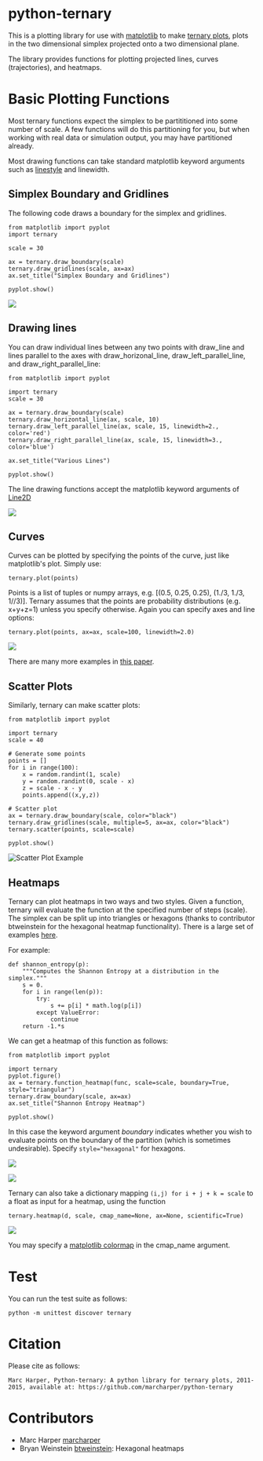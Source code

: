 # python-ternary

This is a plotting library for use with [matplotlib](http://matplotlib.org/index.html) to make [ternary plots](http://en.wikipedia.org/wiki/Ternary_plot),
plots in the two dimensional simplex projected onto a two dimensional plane.

The library provides functions for plotting projected lines, curves (trajectories), and heatmaps.

# Basic Plotting Functions

Most ternary functions expect the simplex to be partititioned into some number of scale. A few functions will do this partitioning for you, but when working with real data or simulation output, you may have partitioned already.

Most drawing functions can take standard matplotlib keyword arguments such as [linestyle](http://matplotlib.org/api/lines_api.html#matplotlib.lines.Line2D.set_linestyle) and linewidth.

## Simplex Boundary and Gridlines

The following code draws a boundary for the simplex and gridlines.

```
from matplotlib import pyplot
import ternary

scale = 30

ax = ternary.draw_boundary(scale)
ternary.draw_gridlines(scale, ax=ax)
ax.set_title("Simplex Boundary and Gridlines")

pyplot.show()
```

![](https://raw.githubusercontent.com/marcharper/python-ternary/images/boundary_and_gridlines.png)

## Drawing lines

You can draw individual lines between any two points with draw_line and lines parallel to the axes with draw_horizonal_line, draw_left_parallel_line, and draw_right_parallel_line:

```
from matplotlib import pyplot

import ternary
scale = 30

ax = ternary.draw_boundary(scale)
ternary.draw_horizontal_line(ax, scale, 10)
ternary.draw_left_parallel_line(ax, scale, 15, linewidth=2., color='red')
ternary.draw_right_parallel_line(ax, scale, 15, linewidth=3., color='blue')

ax.set_title("Various Lines")

pyplot.show()
```

The line drawing functions accept the matplotlib keyword arguments of [Line2D](http://matplotlib.org/api/lines_api.html)

![](https://camo.githubusercontent.com/1723ffcaa3c843b74b802ba0c0e5a9e8535ea8a7/687474703a2f2f692e696d6775722e636f6d2f49426b454646332e6a7067)

## Curves

Curves can be plotted by specifying the points of the curve, just like matplotlib's plot. Simply use:

```
ternary.plot(points)
```

Points is a list of tuples or numpy arrays, e.g. [(0.5, 0.25, 0.25), (1./3, 1./3, 1//3)]. Ternary assumes that the points are probability distributions (e.g. x+y+z=1) unless you specify otherwise. Again you can specify axes and line options:

```
ternary.plot(points, ax=ax, scale=100, linewidth=2.0)
```

![](https://raw.githubusercontent.com/marcharper/python-ternary/images/trajectory.png)

There are many more examples in [this paper](http://arxiv.org/abs/1210.5539).

## Scatter Plots

Similarly, ternary can make scatter plots:

```
from matplotlib import pyplot

import ternary
scale = 40

# Generate some points
points = []
for i in range(100):
    x = random.randint(1, scale)
    y = random.randint(0, scale - x)
    z = scale - x - y
    points.append((x,y,z))

# Scatter plot
ax = ternary.draw_boundary(scale, color="black")
ternary.draw_gridlines(scale, multiple=5, ax=ax, color="black")
ternary.scatter(points, scale=scale)

pyplot.show()

```

![Scatter Plot Example](https://raw.githubusercontent.com/marcharper/python-ternary/images/scatter.png)

## Heatmaps

Ternary can plot heatmaps in two ways and two styles. Given a function, ternary will evaluate the function at the specified number of steps (scale). The simplex can be split up into triangles or hexagons (thanks to contributor btweinstein for the hexagonal heatmap functionality). There is a large set of examples [here](http://people.mbi.ucla.edu/marcharper/stationary_stable/3x3/incentive.html).

For example:

```
def shannon_entropy(p):
    """Computes the Shannon Entropy at a distribution in the simplex."""
    s = 0.
    for i in range(len(p)):
        try:
            s += p[i] * math.log(p[i])
        except ValueError:
            continue
    return -1.*s
```

We can get a heatmap of this function as follows:

```
from matplotlib import pyplot

import ternary
pyplot.figure()
ax = ternary.function_heatmap(func, scale=scale, boundary=True, style="triangular")
ternary.draw_boundary(scale, ax=ax)
ax.set_title("Shannon Entropy Heatmap")

pyplot.show()
```

In this case the keyword argument *boundary* indicates whether you wish to evaluate points on the boundary of the partition (which is sometimes undesirable). Specify `style="hexagonal"` for hexagons.

![](https://camo.githubusercontent.com/c8727b30461d45b860cb49bfde4f48e0f76526ff/687474703a2f2f692e696d6775722e636f6d2f6b586d317075462e6a7067)

![](https://camo.githubusercontent.com/2e969f070b442d92d1158f4e22e39ec64b397f1b/687474703a2f2f692e696d6775722e636f6d2f79345971776e732e6a7067)

Ternary can also take a dictionary mapping `(i,j) for i + j + k = scale` to a float as input for a heatmap, using the function

```
ternary.heatmap(d, scale, cmap_name=None, ax=None, scientific=True)
```

![](https://camo.githubusercontent.com/30fb63ec53deb0fda2c892c0732a97620699500b/687474703a2f2f692e696d6775722e636f6d2f64555a6b3355302e6a7067)

[](https://camo.githubusercontent.com/b66c280914cb4a38130b83a3eb4311f94274aefb/687474703a2f2f692e696d6775722e636f6d2f6935516a5147542e6a7067)


You may specify a [matplotlib colormap](http://matplotlib.org/examples/color/colormaps_reference.html) in the cmap_name argument.


# Test

You can run the test suite as follows:

```
python -m unittest discover ternary
```

# Citation

Please cite as follows:

```
Marc Harper, Python-ternary: A python library for ternary plots, 2011-2015, available at: https://github.com/marcharper/python-ternary
```

# Contributors

- Marc Harper [marcharper](https://github.com/marcharper)
- Bryan Weinstein [btweinstein](https://github.com/btweinstein): Hexagonal heatmaps

